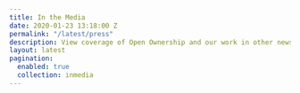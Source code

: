 ```yaml
---
title: In the Media
date: 2020-01-23 13:18:00 Z
permalink: "/latest/press"
description: View coverage of Open Ownership and our work in other news and media.
layout: latest
pagination:
  enabled: true
  collection: inmedia
---
```


